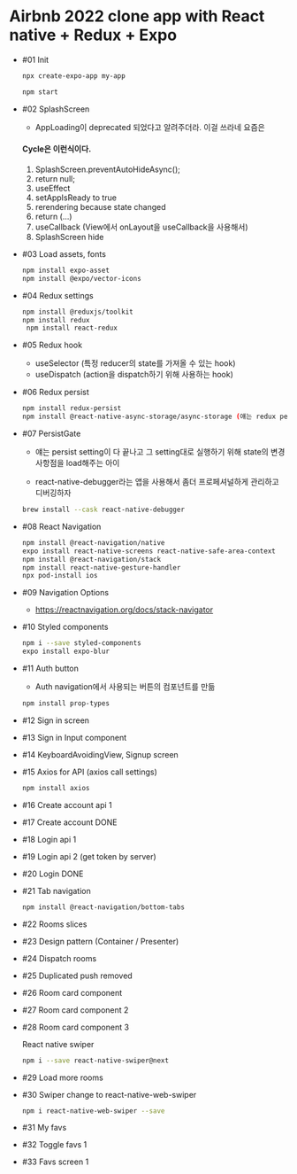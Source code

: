 # Airbnb 2022 clone app with React native + Redux + Expo

- #01 Init

  ```bash
  npx create-expo-app my-app

  npm start
  ```

- #02 SplashScreen

  - AppLoading이 deprecated 되었다고 알려주더라. 이걸 쓰라네 요즘은

  #### Cycle은 이런식이다.

  1. SplashScreen.preventAutoHideAsync();
  2. return null;
  3. useEffect
  4. setAppIsReady to true
  5. rerendering because state changed
  6. return (<View>...</View>)
  7. useCallback (View에서 onLayout을 useCallback을 사용해서)
  8. SplashScreen hide

- #03 Load assets, fonts

  ```bash
  npm install expo-asset
  npm install @expo/vector-icons
  ```

- #04 Redux settings

  ```bash
  npm install @reduxjs/toolkit
  npm install redux
   npm install react-redux
  ```

- #05 Redux hook

  - useSelector (특정 reducer의 state를 가져올 수 있는 hook)
  - useDispatch (action을 dispatch하기 위해 사용하는 hook)

- #06 Redux persist

  ```bash
  npm install redux-persist
  npm install @react-native-async-storage/async-storage (얘는 redux persist에서 storage가 필요한데 그 storage를 이걸로 사용 react-native의 asyncstorage가 deprecated됐다고 하네)
  ```

- #07 PersistGate

  - 얘는 persist setting이 다 끝나고 그 setting대로 실행하기 위해 state의 변경사항점을 load해주는 아이

  - react-native-debugger라는 앱을 사용해서 좀더 프로페셔널하게 관리하고 디버깅하자

  ```bash
  brew install --cask react-native-debugger
  ```

- #08 React Navigation

  ```bash
  npm install @react-navigation/native
  expo install react-native-screens react-native-safe-area-context
  npm install @react-navigation/stack
  npm install react-native-gesture-handler
  npx pod-install ios
  ```

- #09 Navigation Options

  - https://reactnavigation.org/docs/stack-navigator

- #10 Styled components

  ```bash
  npm i --save styled-components
  expo install expo-blur
  ```

- #11 Auth button

  - Auth navigation에서 사용되는 버튼의 컴포넌트를 만듦

  ```bash
  npm install prop-types
  ```

- #12 Sign in screen

- #13 Sign in Input component

- #14 KeyboardAvoidingView, Signup screen

- #15 Axios for API (axios call settings)

  ```bash
  npm install axios
  ```

- #16 Create account api 1

- #17 Create account DONE

- #18 Login api 1

- #19 Login api 2 (get token by server)

- #20 Login DONE

- #21 Tab navigation

  ```bash
  npm install @react-navigation/bottom-tabs
  ```

- #22 Rooms slices

- #23 Design pattern (Container / Presenter)

- #24 Dispatch rooms

- #25 Duplicated push removed

- #26 Room card component

- #27 Room card component 2

- #28 Room card component 3

  React native swiper

  ```bash
  npm i --save react-native-swiper@next
  ```

- #29 Load more rooms

- #30 Swiper change to react-native-web-swiper

  ```bash
  npm i react-native-web-swiper --save

  ```

- #31 My favs

- #32 Toggle favs 1

- #33 Favs screen 1
